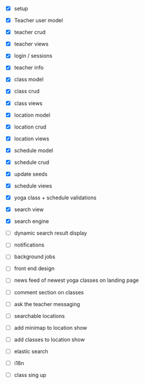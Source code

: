 - [x] setup
- [x] Teacher user model
- [x] teacher crud
- [x] teacher views
- [x] login / sessions
- [x] teacher info
- [x] class model
- [x] class crud
- [x] class views
- [x] location model
- [x] location crud
- [x] location views
- [x] schedule model
- [x] schedule crud
- [x] update seeds
- [X] schedule views
- [x] yoga class  + schedule validations
- [x] search view
- [x] search engine 
- [ ] dynamic search result display
- [ ] notifications
- [ ] background jobs
- [ ] front end design
- [ ] news feed of newest yoga classes on landing page
- [ ] comment section on classes
- [ ] ask the teacher messaging

- [ ] searchable locations 
- [ ] add minimap to location show
- [ ] add classes to location show
  
- [ ] elastic search
- [ ] i18n
- [ ] class sing up
